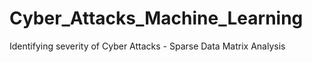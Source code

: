 # Cyber_Attacks_Machine_Learning
Identifying severity of Cyber Attacks - Sparse Data Matrix Analysis
